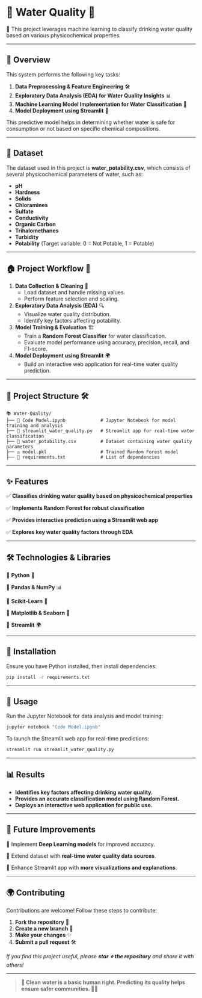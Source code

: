 # 🫗 Water Quality 🚿
🚀 This project leverages machine learning to classify drinking water quality based on various physicochemical properties.

---

## 🎯 Overview
This system performs the following key tasks:
1. **Data Preprocessing & Feature Engineering** 🛠️
2. **Exploratory Data Analysis (EDA) for Water Quality Insights** 📊
3. **Machine Learning Model Implementation for Water Classification** 🤖
4. **Model Deployment using Streamlit** 🚀

This predictive model helps in determining whether water is safe for consumption or not based on specific chemical compositions.

---

## 📂 Dataset
The dataset used in this project is **water_potability.csv**, which consists of several physicochemical parameters of water, such as:
- **pH**
- **Hardness**
- **Solids**
- **Chloramines**
- **Sulfate**
- **Conductivity**
- **Organic Carbon**
- **Trihalomethanes**
- **Turbidity**
- **Potability** (Target variable: 0 = Not Potable, 1 = Potable)

---

## 🏠 Project Workflow 📌
1. **Data Collection & Cleaning** 🧹
   - Load dataset and handle missing values.
   - Perform feature selection and scaling.
2. **Exploratory Data Analysis (EDA)** 🔍
   - Visualize water quality distribution.
   - Identify key factors affecting potability.
3. **Model Training & Evaluation** 🏗️
   - Train a **Random Forest Classifier** for water classification.
   - Evaluate model performance using accuracy, precision, recall, and F1-score.
4. **Model Deployment using Streamlit** 🌍
   - Build an interactive web application for real-time water quality prediction.

---

## 📂 Project Structure 🛠️
```
📚 Water-Quality/
├── 📙 Code Model.ipynb             # Jupyter Notebook for model training and analysis
├── 📘 streamlit_water_quality.py   # Streamlit app for real-time water classification
├── 📗 water_potability.csv         # Dataset containing water quality parameters
├── ⚖️ model.pkl                    # Trained Random Forest model
├── 📖 requirements.txt             # List of dependencies
```

---

## ✨ Features
✅ **Classifies drinking water quality based on physicochemical properties**  

✅ **Implements Random Forest for robust classification**  

✅ **Provides interactive prediction using a Streamlit web app**  

✅ **Explores key water quality factors through EDA**  

---

## 🛠 Technologies & Libraries
🔹 **Python** 🐍  

🔹 **Pandas & NumPy** 📊  

🔹 **Scikit-Learn** 🤖  

🔹 **Matplotlib & Seaborn** 🎨  

🔹 **Streamlit** 🌍  

---

## 🚀 Installation

Ensure you have Python installed, then install dependencies:
```sh
pip install -r requirements.txt
```

---
## 🎥 Usage
Run the Jupyter Notebook for data analysis and model training:
```sh
jupyter notebook "Code Model.ipynb"
```
To launch the Streamlit web app for real-time predictions:
```sh
streamlit run streamlit_water_quality.py
```

---

## 📊 Results
- **Identifies key factors affecting drinking water quality.**
- **Provides an accurate classification model using Random Forest.**
- **Deploys an interactive web application for public use.**

---

## 🌟 Future Improvements
🌟 Implement **Deep Learning models** for improved accuracy.  

🌟 Extend dataset with **real-time water quality data sources**.  

🌟 Enhance Streamlit app with **more visualizations and explanations**.  

---

## 🌍 Contributing
Contributions are welcome! Follow these steps to contribute:
1. **Fork the repository** 🌿  
2. **Create a new branch** 🌱  
3. **Make your changes** ✨  
4. **Submit a pull request** 🛠

*If you find this project useful, please **star ⭐ the repository** and share it with others!*  

---

>  **🏰 Clean water is a basic human right. Predicting its quality helps ensure safer communities. 🚀🌟**
